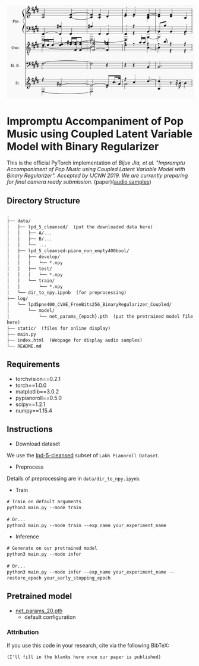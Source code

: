 <img src="static/track2tracks.png"/>

# Impromptu Accompaniment of Pop Music using Coupled Latent Variable Model with Binary Regularizer

This is the official PyTorch implementation of *Bijue Jia, et al. "Impromptu Accompaniment of Pop Music using Coupled Latent Variable Model with Binary Regularizer". Accepted by IJCNN 2019. We are currently preparing for final camera ready submission.*
(paper)([audio samples](https://jiabijue.github.io/track2tracks/))


## Directory Structure

```
.
├── data/
│   ├── lpd_5_cleansed/  (put the downloaded data here)
│   │   ├── A/...
│   │   ├── B/...
│   │   └── ...
│   ├── lpd_5_cleansed-piano_non_empty400bool/
│   │   ├── develop/
│   │   │   └── *.npy
│   │   ├── test/
│   │   │   └── *.npy
│   │   └── train/
│   │       └── *.npy
│   └── dir_to_npy.ipynb  (for preprocessing)
├── log/
│   └── lpd5pne400_CVAE_FreeBits256_BinaryRegularizer_Coupled/
│       └── model/
│           └── net_params_{epoch}.pth  (put the pretrained model file here)
├── static/  (files for online display)
├── main.py
├── index.html  (Webpage for display audio samples)
└── README.md

```

## Requirements

- torchvision==0.2.1
- torch==1.0.0
- matplotlib==3.0.2
- pypianoroll==0.5.0
- scipy==1.2.1
- numpy==1.15.4

## Instructions

- Download dataset

We use the [lpd-5-cleansed](https://salu133445.github.io/lakh-pianoroll-dataset/dataset) subset of `Lakh Pianoroll Dataset`.

- Preprocess

Details of preprocessing are in `data/dir_to_npy.ipynb`.

- Train

```shell
# Train on default arguments
python3 main.py --mode train

# Or...
python3 main.py --mode train --exp_name your_experiment_name
```

- Inference

```shell
# Generate on our pretrained model
python3 main.py --mode infer

# Or...
python3 main.py --mode infer --exp_name your_experiment_name --restore_epoch your_early_stopping_epoch
```

## Pretrained model

- [net_params_20.pth](https://drive.google.com/open?id=11NJ5fnlaIO_M3p-80UX0BiCRUcbqN_9X)
    - default configuration

### Attribution

If you use this code in your research, cite via the following BibTeX:
```
(I'll fill in the blanks here once our paper is published)
```
